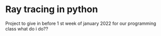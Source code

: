# Ray tracing in python 
Project to give in before  1 st week of january 2022 for our programming class 
what do i do?? 


 